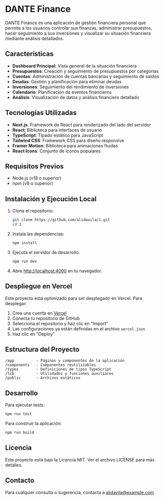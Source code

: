 # DANTE Finance

DANTE Finance es una aplicación de gestión financiera personal que permite a los usuarios controlar sus finanzas, administrar presupuestos, hacer seguimiento a sus inversiones y visualizar su situación financiera mediante análisis detallados.

## Características

- **Dashboard Principal**: Vista general de la situación financiera
- **Presupuestos**: Creación y seguimiento de presupuestos por categorías
- **Cuentas**: Administración de cuentas bancarias y seguimiento de saldos
- **Deudas**: Gestión y planificación para eliminar deudas
- **Inversiones**: Seguimiento del rendimiento de inversiones
- **Calendario**: Planificación de eventos financieros
- **Análisis**: Visualización de datos y análisis financiero detallado

## Tecnologías Utilizadas

- **Next.js**: Framework de React para renderizado del lado del servidor
- **React**: Biblioteca para interfaces de usuario
- **TypeScript**: Tipado estático para JavaScript
- **Tailwind CSS**: Framework CSS para diseño responsive
- **Framer Motion**: Biblioteca para animaciones fluidas
- **React Icons**: Conjunto de iconos populares

## Requisitos Previos

- Node.js (v18 o superior)
- npm (v9 o superior)

## Instalación y Ejecución Local

1. Clona el repositorio:
   ```bash
   git clone https://github.com/alidavila/1.git
   cd 1
   ```

2. Instala las dependencias:
   ```bash
   npm install
   ```

3. Ejecuta el servidor de desarrollo:
   ```bash
   npm run dev
   ```

4. Abre [http://localhost:4000](http://localhost:4000) en tu navegador.

## Despliegue en Vercel

Este proyecto está optimizado para ser desplegado en Vercel. Para desplegar:

1. Crea una cuenta en [Vercel](https://vercel.com)
2. Conecta tu repositorio de GitHub
3. Selecciona el repositorio y haz clic en "Import"
4. Las configuraciones ya están definidas en el archivo `vercel.json`
5. Haz clic en "Deploy"

## Estructura del Proyecto

```
/app          - Páginas y componentes de la aplicación
/components   - Componentes reutilizables
/types        - Definiciones de tipos TypeScript
/lib          - Utilidades y funciones auxiliares
/public       - Archivos estáticos
```

## Desarrollo

Para ejecutar tests:
```bash
npm run test
```

Para construir la aplicación:
```bash
npm run build
```

## Licencia

Este proyecto está bajo la Licencia MIT. Ver el archivo LICENSE para más detalles.

## Contacto

Para cualquier consulta o sugerencia, contacta a alidavila@example.com
